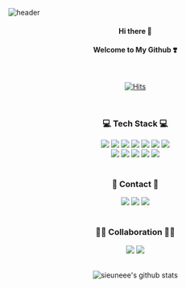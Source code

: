 ![header](https://capsule-render.vercel.app/api?type=waving&color=0:ffc5c0,100:ff6f61&height=250&section=header&text=SIEUNEEE_CODE&fontAlign=60&fontAlignY=40&descAlign=87&descAlignY=55&desc=Sieun%20Kim&fontSize=70&animation=fadeIn&fontColor=fff)


<div align="center">

<h4>Hi there 👋</h4>
<h4>Welcome to My Github ❣️</h4>

<br />

[![Hits](https://hits.seeyoufarm.com/api/count/incr/badge.svg?url=https%3A%2F%2Fgithub.com%2Fsieuneee&count_bg=%2379C83D&title_bg=%23555555&icon=&icon_color=%23E7E7E7&title=hits&edge_flat=false)](https://hits.seeyoufarm.com)

<br />
  
  <h3>💻 Tech Stack 💻</h3>
  <img src="https://img.shields.io/badge/Spring Boot-6DB33F?style=flat&logo=Spring Boot&logoColor=white"/>
  <img src="https://img.shields.io/badge/Vue.js-4FC08D?style=flat&logo=vue.js&logoColor=white"/>
  <img src="https://img.shields.io/badge/MySQL-4479a1?style=flat&logo=MySQL&logoColor=white"/>
  <img src="https://img.shields.io/badge/C++-00599c?style=flat&logo=C++&logoColor=white"/>
  <img src="https://img.shields.io/badge/C-a8b9cc?style=flat&logo=C&logoColor=white"/>
  <img src="https://img.shields.io/badge/Java-007396?style=flat&logo=OpenJDK&logoColor=white" />
  <img src="https://img.shields.io/badge/Kotlin-7f52ff?style=flat&logo=Kotlin&logoColor=white"/>
  <br />
  <img src="https://img.shields.io/badge/React-61dafb?style=flat&logo=React&logoColor=white"/>
  <img src="https://img.shields.io/badge/Node.js-339933?style=flat&logo=Node.JS&logoColor=white"/>
  <!-- <img src="https://img.shields.io/badge/MongoDB-47A248?style=flat&logo=MongoDB&logoColor=white"/> -->
  <img src="https://img.shields.io/badge/HTML5-e34f26?style=flat&logo=HTML5&logoColor=white"/>
  <img src="https://img.shields.io/badge/Javascript-ffb13b?style=flat&logo=javascript&logoColor=white"/>
  <!-- <img src="https://img.shields.io/badge/Python-3776ab?style=flat&logo=Python&logoColor=white"/> -->
  <img src="https://img.shields.io/badge/Docker-2496ed?style=flat&logo=Docker&logoColor=white"/>
  <!-- <img src="https://img.shields.io/badge/Kubernetes-326ce5?style=flat&logo=Kubernetes&logoColor=white"/> -->

<br />
<br />
  <h3>📩 Contact 📩</h3>
  <a href="mailto:sieunee.k@gmail.com" target="_blank"><img src="https://img.shields.io/badge/Gmail-EA4335?style=flat&logo=Gmail&logoColor=white"/></a>
  <a href="https://velog.io/@sieuneee" target="_blank"><img src="https://img.shields.io/badge/Velog-20C997?style=flat&logo=Velog&logoColor=white"/></a>
  <a href="https://www.instagram.com/sieun_0703" target="_blank"><img src="https://img.shields.io/badge/Instagram-e4405f?style=flat&logo=Instagram&logoColor=white"/></a>

<br />
<br />
  <h3>👩‍💻 Collaboration 🧑‍💻</h3>
  <img src="https://img.shields.io/badge/Notion-000000?style=flat&logo=Notion&logoColor=white"/>
  <img src="https://img.shields.io/badge/Github-181717?style=flat&logo=Github&logoColor=white"/>

<br />
<br />

![sieuneee's github stats](https://github-readme-stats.vercel.app/api?username=sieuneee&show_icons=true)

</div>

